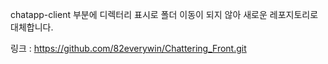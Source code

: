 chatapp-client 부분에 디렉터리 표시로 폴더 이동이 되지 않아 
새로운 레포지토리로 대체합니다. 

링크 : https://github.com/82everywin/Chattering_Front.git
